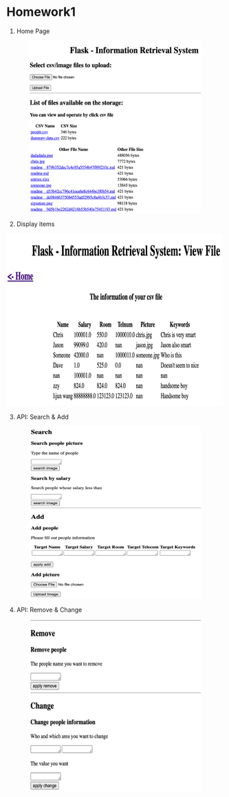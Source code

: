 # Homework1

1. Home Page

<p align="center">
  <img src="img/hw1_1.png" width="400" height="400"/>
</p>

2. Display items

<p align="center">
  <img src="img/hw1_2.png" width="600" height="400" />
</p>

3. API: Search & Add

<p align="center">
  <img src="img/hw1_3.png" width="400" height="400" />
</p>

4. API: Remove & Change

<p align="center">
  <img src="img/hw1_4.png" width="400" height="400" />
</p>